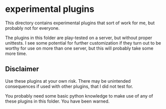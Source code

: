 # experimental plugins
This directory contains experimental plugins that sort of work for me, but probably not for everyone.

The plugins in this folder are play-tested on a server, but without proper unittests. I see some potential for further customization if they turn out to be worthy for use on more than one server, but this will probably take some more time.

## Disclaimer
Use these plugins at your own risk. There may be unintended consequences if used with other plugins, that I did not test for.

You probably need some basic python knowledge to make use of any of these plugins in this folder. You have been warned.
